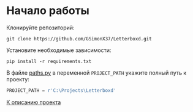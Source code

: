 # Начало работы

Клонируйте репозиторий: 
```
git clone https://github.com/GSimonX37/Letterboxd.git
```

Установите необходимые зависимости:
```
pip install -r requirements.txt
```

В файле [paths.py](../src/config/paths.py) 
в переменной `PROJECT_PATH` укажите полный путь к проекту:
```python
PROJECT_PATH = r'C:\Projects\Letterboxd'
```

[К описанию проекта](../README.md)